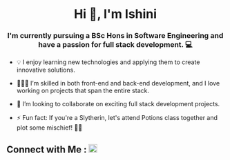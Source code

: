 <h1 align="center">Hi 👋, I'm Ishini</h1>
<h3 align="center">I'm currently pursuing a BSc Hons in Software Engineering and have a passion for full stack development. 💻</h3>

- 💡 I enjoy learning new technologies and applying them to create innovative solutions.

- 👨🏻‍💻 I’m skilled in both front-end and back-end development, and I love working on projects that span the entire stack.

- 👯 I’m looking to collaborate on exciting full stack development projects.

- ⚡ Fun fact: If you're a Slytherin, let's attend Potions class together and plot some mischief! 🐍💚

<p> <h2>Connect with Me :     
<a href="https://www.linkedin.com/in/ishini-dimani-15895a224/">
    <img src="https://raw.githubusercontent.com/rahuldkjain/github-profile-readme-generator/master/src/images/icons/Social/linked-in-alt.svg" alt="LinkedIn" width="20" height="20"/>
</a>
</h2>
</p>



